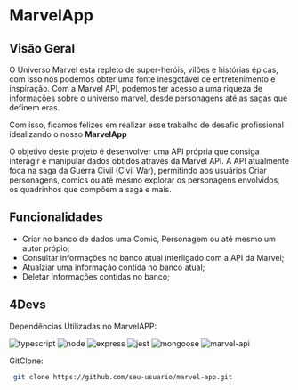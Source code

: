 # MarvelApp

## Visão Geral

O Universo Marvel esta repleto de super-heróis, vilões e histórias épicas, com isso nós podemos obter uma fonte inesgotável de entretenimento e inspiração. Com a Marvel API, podemos ter acesso a uma riqueza de informações sobre o universo marvel, desde personagens até as sagas que definem eras.

Com isso, ficamos felizes em realizar esse trabalho de desafio profissional idealizando o nosso
**MarvelApp**

O objetivo deste projeto é desenvolver uma API própria que consiga interagir e manipular dados obtidos através da Marvel API. A API atualmente foca na saga da Guerra Civil (Civil War), permitindo aos usuários Criar personagens, comics ou até mesmo explorar os personagens envolvidos, os quadrinhos que compõem a saga e mais.
## Funcionalidades
- Criar no banco de dados uma Comic, Personagem ou até mesmo um autor própio;
- Consultar informações no banco atual interligado com a API da Marvel;
- Atualziar uma informação contida no banco atual;
- Deletar Informações contidas no banco;
  
## 4Devs
Dependências Utilizadas no MarvelAPP:

![typescript](https://img.shields.io/badge/-TypeScript-3178C6?style=flat&logo=typescript&logoColor=white)
![node](https://img.shields.io/badge/-Node.js-339933?style=flat&logo=node.js&logoColor=white)
![express](https://img.shields.io/badge/-Express-000000?style=flat&logo=express&logoColor=white)
![jest](https://img.shields.io/badge/-Jest-C21325?style=flat&logo=jest&logoColor=white)
![mongoose](https://img.shields.io/badge/-Mongoose-47A248?style=flat&logo=mongoose&logoColor=white)
![marvel-api](https://img.shields.io/badge/-Marvel_API-FF0000?style=flat&logo=marvel&logoColor=white)

GitClone:
  
  ```bash
   git clone https://github.com/seu-usuario/marvel-app.git
  ```



